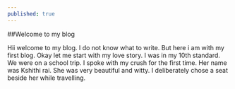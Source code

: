 ```yaml
---
published: true
---
```

##Welcome to my blog

Hii welcome to my blog. I do not know what to write. But here i am with my first blog. Okay let me start with my love story. I was in my 10th standard. We were on a school trip. I spoke with my crush for the first time. Her name was Kshithi rai. She was very beautiful and witty. I deliberately chose a seat beside her while travelling.
